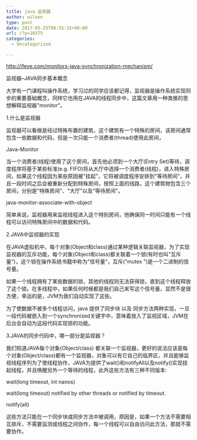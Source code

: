 ```yaml
---
title: java 监视器
author: wiloon
type: post
date: 2017-05-25T08:55:15+00:00
url: /?p=10375
categories:
  - Uncategorized

---
```

http://ifeve.com/monitors-java-synchronization-mechanism/

监视器–JAVA同步基本概念

大学有一门课程叫操作系统，学习过的同学应该都记得，监视器是操作系统实现同步的重要基础概念，同样它也用在JAVA的线程同步中，这篇文章用一种类推的思想解释监视器"monitor"。

1.什么是监视器

监视器可以看做是经过特殊布置的建筑，这个建筑有一个特殊的房间，该房间通常包含一些数据和代码，但是一次只能一个消费者(thread)使用此房间，

Java-Monitor

当一个消费者(线程)使用了这个房间，首先他必须到一个大厅(Entry Set)等待，调度程序将基于某些标准(e.g. FIFO)将从大厅中选择一个消费者(线程)，进入特殊房间，如果这个线程因为某些原因被"挂起"，它将被调度程序安排到"等待房间"，并且一段时间之后会被重新分配到特殊房间，按照上面的线路，这个建筑物包含三个房间，分别是"特殊房间"、"大厅"以及"等待房间"。

java-monitor-associate-with-object

简单来说，监视器用来监视线程进入这个特别房间，他确保同一时间只能有一个线程可以访问特殊房间中的数据和代码。

2.JAVA中监视器的实现

在JAVA虚拟机中，每个对象(Object和class)通过某种逻辑关联监视器，为了实现监视器的互斥功能，每个对象(Object和class)都关联着一个锁(有时也叫"互斥量")，这个锁在操作系统书籍中称为"信号量"，互斥("mutex ")是一个二进制的信号量。

如果一个线程拥有了某些数据的锁，其他的线程则无法获得锁，直到这个线程释放了这个锁。在多线程中，如果任何时候都是我们自己来写这个信号量，显然不是很方便，幸运的是，JVM为我们自动实现了这些。

为了使数据不被多个线程访问，java 提供了同步块 以及 同步方法两种实现，一旦一段代码被嵌入到一个synchronized关键字中，意味着放入了监视区域，JVM在后台会自动为这段代码实现锁的功能。

3.JAVA的同步代码中，哪一部分是监视器？

我们知道JAVA每个对象(Object/class) 都关联一个监视器，更好的说法应该是每个对象(Object/class)都有一个监视器，对象可以有它自己的临界区，并且能够监视线程序列为了使线程协作，JAVA为提供了wait()和notifyAll以及notify()实现挂起线程，并且唤醒另外一个等待的线程，此外这些方法有三种不同版本:

wait(long timeout, int nanos)
  
wait(long timeout) notified by other threads or notified by timeout.
  
notify(all)
  
这些方法只能在一个同步块或同步方法中被调用，原因是，如果一个方法不需要相互排斥，不需要监测或线程之间协作，每一个线程可以自由访问此方法，那就不需要协作。